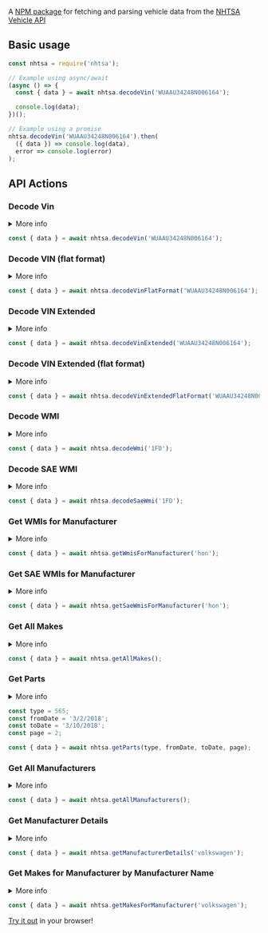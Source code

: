 A [NPM package](https://www.npmjs.com/package/nhtsa) for fetching and parsing vehicle data from the [NHTSA Vehicle API](https://vpic.nhtsa.dot.gov/api/Home)

## Basic usage
```javascript
const nhtsa = require('nhtsa');

// Example using async/await
(async () => {
  const { data } = await nhtsa.decodeVin('WUAAU34248N006164');

  console.log(data);
})();

// Example using a promise
nhtsa.decodeVin('WUAAU34248N006164').then(
  ({ data }) => console.log(data),
  error => console.log(error)
);
```

## API Actions

### Decode Vin
<details>
<summary>More info</summary>
<br>
The Decode VIN API will decode the VIN and the decoded output will be made available in the format of Key-value pairs. The IDs (VariableID and ValueID) represent the unique ID associated with the Variable/Value. In case of text variables, the ValueID is not applicable. Model Year in the request allows for the decoding to specifically be done in the current, or older (pre-1980), model year ranges. It is recommended to always send in the model year. This API also supports partial VIN decoding (VINs that are less than 17 characters). In this case, the VIN will be decoded partially with the available characters. In case of partial VINs, a `*` could be used to indicate the unavailable characters. The 9th digit is not necessary.
</details>

```javascript
const { data } = await nhtsa.decodeVin('WUAAU34248N006164');
```

### Decode VIN (flat format)
<details>
<summary>More info</summary>
<br>
The Decode VIN Flat Format API will decode the VIN and the decoded output will be made available in a flat file format. Model Year in the request allows for the decoding to specifically be done in the current, or older (pre-1980), model year ranges. It is recommended to always send in the model year. This API also supports partial VIN decoding (VINs that are less than 17 characters). In this case, the VIN will be decoded partially with the available characters. In case of partial VINs, a `*` could be used to indicate the unavailable characters.
</details>

```javascript
const { data } = await nhtsa.decodeVinFlatFormat('WUAAU34248N006164');
```

### Decode VIN Extended
<details>
<summary>More info</summary>
<br>
This is exactly like the Decode VIN method but provides additional information on variables related to other nhtsa programs like NCSA, Artemis etc.
</details>

```javascript
const { data } = await nhtsa.decodeVinExtended('WUAAU34248N006164');
```

### Decode VIN Extended (flat format)
<details>
<summary>More info</summary>
<br>
This is exactly like the Decode VIN (flat format) method but provides additional information on variables related to other nhtsa programs like NCSA, Artemis etc.
</details>

```javascript
const { data } = await nhtsa.decodeVinExtendedFlatFormat('WUAAU34248N006164');
```

### Decode WMI
<details>
<summary>More info</summary>
<br>
This provides information on the World Manufacturer Identifier for a specific WMI code. WMIs may be put in as either 3 characters representing VIN position 1-3 or 6 characters representing VIN positions 1-3 & 12-14. Example "JTD", "1T9131".
</details>

```javascript
const { data } = await nhtsa.decodeWmi('1FD');
```

### Decode SAE WMI
<details>
<summary>More info</summary>
<br>
This provides information on the World Manufacturer Identifier for a specific WMI code. WMIs may be put in as either 3 characters representing VIN position 1-3 or 6 characters representing VIN positions 1-3 & 12-14. Example "JTD", "1T9131".
</details>

```javascript
const { data } = await nhtsa.decodeSaeWmi('1FD');
```

### Get WMIs for Manufacturer
<details>
<summary>More info</summary>
<br>
Provides information on the all World Manufacturer Identifier (WMI) for a specified Manufacturer. Only WMI registered in vPICList are displayed. For a list of all WMIs for a specified Manufacturer see GetSAEWMIsForManufacturer.
</details>

```javascript
const { data } = await nhtsa.getWmisForManufacturer('hon');
```

### Get SAE WMIs for Manufacturer
<details>
<summary>More info</summary>
<br>
Provides information on the all World Manufacturer Identifier (WMI) for a specified Manufacturer. All WMI registered with SAE are displayed. For a list of WMIs registered with vPICList see GetWMIsForManufacturer.
</details>

```javascript
const { data } = await nhtsa.getSaeWmisForManufacturer('hon');
```

### Get All Makes
<details>
<summary>More info</summary>
<br>
This provides a list of all the Makes available in vPIC Dataset.
</details>

```javascript
const { data } = await nhtsa.getAllMakes();
```

### Get Parts
<details>
<summary>More info</summary>
<br>
This provides a list of ORGs with letter date in the given range of the dates and with specified Type of ORG. Up to 1000 results will be returned at a time.
</details>

```javascript
const type = 565;
const fromDate = '3/2/2018';
const toDate = '3/10/2018';
const page = 2;

const { data } = await nhtsa.getParts(type, fromDate, toDate, page);
```

### Get All Manufacturers
<details>
<summary>More info</summary>
<br>
This provides a list of all the Manufacturers available in vPIC Dataset. Results are provided in pages of 100 items, use parameter"page" to specify 1-st (default, 2nd, 3rd, ...Nth ... page.)
</details>

```javascript
const { data } = await nhtsa.getAllManufacturers();
```

### Get Manufacturer Details
<details>
<summary>More info</summary>
<br>
This provides the details for a specific manufacturer that is requested. This gives the results of all the manufacturers whose name is LIKE the manufacturer name. It accepts a partial manufacturer name as an input. Multiple results are returned in case of multiple matches.
</details>

```javascript
const { data } = await nhtsa.getManufacturerDetails('volkswagen');
```

### Get Makes for Manufacturer by Manufacturer Name
<details>
<summary>More info</summary>
<br>
This returns all the Makes in the vPIC dataset for a specified manufacturer whose name is LIKE the manufacturer name in vPIC Dataset. Manufacturer name can be a partial name, or a full name for more specificity (e.g., "HONDA", "HONDA OF CANADA MFG., INC.", etc.)
</details>

```javascript
const { data } = await nhtsa.getMakesForManufacturer('volkswagen');
```

[Try it out](https://npm.runkit.com/nhtsa) in your browser!
